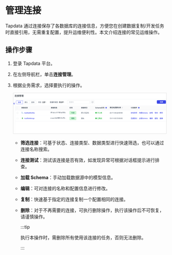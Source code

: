 # 管理连接

Tapdata 通过连接保存了各数据库的连接信息，方便您在创建数据复制/开发任务时直接引用，无需重复配置，提升运维便利性。本文介绍连接的常见运维操作。

## 操作步骤

1. 登录 Tapdata 平台。

2. 在左侧导航栏，单击**连接管理**。

3. 根据业务需求，选择要执行的操作。

   ![管理连接](../images/manage_connection.png)

   - **筛选连接**：可基于状态、连接类型、数据类型进行快速筛选，也可以通过连接名称搜索。
   
   - **连接测试**：测试该连接是否有效，如发现异常可根据对话框提示进行排查。
   
   - **加载 Schema**：手动加载数据源中的模型信息。
   
   - **编辑**：可对连接的名称和配置信息进行修改。
   
   - **复制**：快速基于指定的连接复制一个配置相同的连接。
   
   - **删除**：对于不再需要的连接，可执行删除操作，执行该操作后不可恢复，请谨慎操作。
   
     :::tip
   
     执行本操作时，需删除所有使用该连接的任务，否则无法删除。
   
     :::